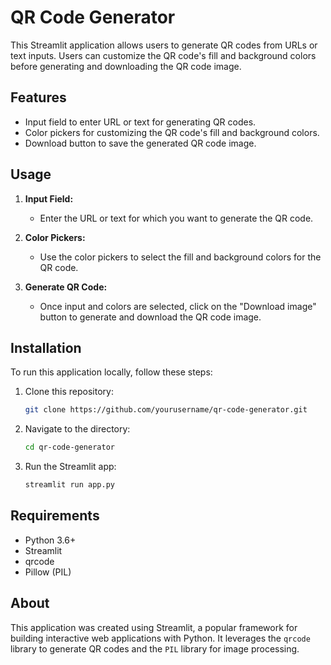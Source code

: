 # QR Code Generator

This Streamlit application allows users to generate QR codes from URLs or text inputs. Users can customize the QR code's fill and background colors before generating and downloading the QR code image.

## Features

- Input field to enter URL or text for generating QR codes.
- Color pickers for customizing the QR code's fill and background colors.
- Download button to save the generated QR code image.

## Usage

1. **Input Field:**
   - Enter the URL or text for which you want to generate the QR code.

2. **Color Pickers:**
   - Use the color pickers to select the fill and background colors for the QR code.

3. **Generate QR Code:**
   - Once input and colors are selected, click on the "Download image" button to generate and download the QR code image.

## Installation

To run this application locally, follow these steps:

1. Clone this repository:

    ```bash
    git clone https://github.com/yourusername/qr-code-generator.git
    ```

2. Navigate to the directory:

    ```bash
    cd qr-code-generator
    ```
3. Run the Streamlit app:

    ```bash
    streamlit run app.py
    ```

## Requirements

- Python 3.6+
- Streamlit
- qrcode
- Pillow (PIL)

## About

This application was created using Streamlit, a popular framework for building interactive web applications with Python. It leverages the `qrcode` library to generate QR codes and the `PIL` library for image processing.

